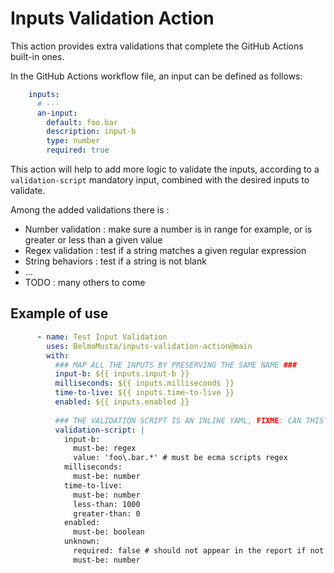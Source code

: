 # Inputs Validation Action
This action provides extra validations that complete the GitHub Actions built-in ones.

In the GitHub Actions workflow file, an input can be defined as follows: 
```yaml
    inputs:
      # ---
      an-input:
        default: foo.bar
        description: input-b
        type: number
        required: true
```

This action will help to add more logic to validate the inputs, according to a `validation-script` mandatory input,
combined with the desired inputs to validate.

Among the added validations there is :

- Number validation : make sure a number is in range for example, or is greater or less than a given value
- Regex validation : test if a string matches a given regular expression
- String behaviors : test if a string is not blank
- ...
- TODO : many others to come

## Example of use

```yaml
      - name: Test Input Validation
        uses: BelmoMusta/inputs-validation-action@main
        with:
          ### MAP ALL THE INPUTS BY PRESERVING THE SAME NAME ###
          input-b: ${{ inputs.input-b }}
          milliseconds: ${{ inputs.milliseconds }}
          time-to-live: ${{ inputs.time-to-live }}
          enabled: ${{ inputs.enabled }}
          
          ### THE VALIDATION SCRIPT IS AN INLINE YAML, FIXME: CAN THIS BE A JSON TOO?
          validation-script: |
            input-b:
              must-be: regex
              value: 'foo\.bar.*' # must be ecma scripts regex
            milliseconds:
              must-be: number
            time-to-live:
              must-be: number
              less-than: 1000
              greater-than: 0
            enabled:
              must-be: boolean
            unknown:
              required: false # should not appear in the report if not valid
              must-be: number
```